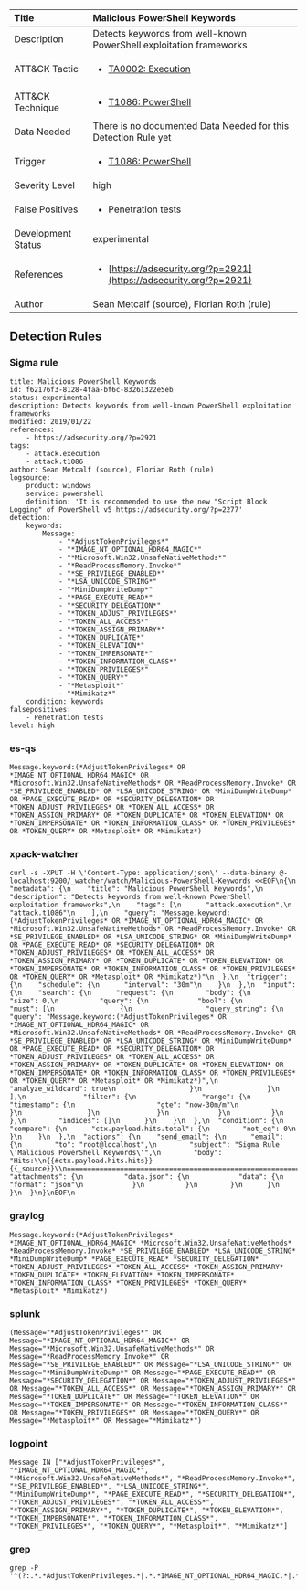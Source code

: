 | Title                | Malicious PowerShell Keywords                                                                                                                                                 |
|:---------------------|:------------------------------------------------------------------------------------------------------------------------------------------------------------|
| Description          | Detects keywords from well-known PowerShell exploitation frameworks                                                                                                                                           |
| ATT&amp;CK Tactic    |  <ul><li>[TA0002: Execution](https://attack.mitre.org/tactics/TA0002)</li></ul>  |
| ATT&amp;CK Technique | <ul><li>[T1086: PowerShell](https://attack.mitre.org/techniques/T1086)</li></ul>  |
| Data Needed          |  There is no documented Data Needed for this Detection Rule yet  |
| Trigger              | <ul><li>[T1086: PowerShell](../Triggers/T1086.md)</li></ul>  |
| Severity Level       | high |
| False Positives      | <ul><li>Penetration tests</li></ul>  |
| Development Status   | experimental |
| References           | <ul><li>[https://adsecurity.org/?p=2921](https://adsecurity.org/?p=2921)</li></ul>  |
| Author               | Sean Metcalf (source), Florian Roth (rule) |


## Detection Rules

### Sigma rule

```
title: Malicious PowerShell Keywords
id: f62176f3-8128-4faa-bf6c-83261322e5eb
status: experimental
description: Detects keywords from well-known PowerShell exploitation frameworks
modified: 2019/01/22
references:
    - https://adsecurity.org/?p=2921
tags:
    - attack.execution
    - attack.t1086
author: Sean Metcalf (source), Florian Roth (rule)
logsource:
    product: windows
    service: powershell
    definition: 'It is recommended to use the new "Script Block Logging" of PowerShell v5 https://adsecurity.org/?p=2277'
detection:
    keywords:
        Message:
            - "*AdjustTokenPrivileges*"
            - "*IMAGE_NT_OPTIONAL_HDR64_MAGIC*"
            - "*Microsoft.Win32.UnsafeNativeMethods*"
            - "*ReadProcessMemory.Invoke*"
            - "*SE_PRIVILEGE_ENABLED*"
            - "*LSA_UNICODE_STRING*"
            - "*MiniDumpWriteDump*"
            - "*PAGE_EXECUTE_READ*"
            - "*SECURITY_DELEGATION*"
            - "*TOKEN_ADJUST_PRIVILEGES*"
            - "*TOKEN_ALL_ACCESS*"
            - "*TOKEN_ASSIGN_PRIMARY*"
            - "*TOKEN_DUPLICATE*"
            - "*TOKEN_ELEVATION*"
            - "*TOKEN_IMPERSONATE*"
            - "*TOKEN_INFORMATION_CLASS*"
            - "*TOKEN_PRIVILEGES*"
            - "*TOKEN_QUERY*"
            - "*Metasploit*"
            - "*Mimikatz*"
    condition: keywords
falsepositives:
    - Penetration tests
level: high

```





### es-qs
    
```
Message.keyword:(*AdjustTokenPrivileges* OR *IMAGE_NT_OPTIONAL_HDR64_MAGIC* OR *Microsoft.Win32.UnsafeNativeMethods* OR *ReadProcessMemory.Invoke* OR *SE_PRIVILEGE_ENABLED* OR *LSA_UNICODE_STRING* OR *MiniDumpWriteDump* OR *PAGE_EXECUTE_READ* OR *SECURITY_DELEGATION* OR *TOKEN_ADJUST_PRIVILEGES* OR *TOKEN_ALL_ACCESS* OR *TOKEN_ASSIGN_PRIMARY* OR *TOKEN_DUPLICATE* OR *TOKEN_ELEVATION* OR *TOKEN_IMPERSONATE* OR *TOKEN_INFORMATION_CLASS* OR *TOKEN_PRIVILEGES* OR *TOKEN_QUERY* OR *Metasploit* OR *Mimikatz*)
```


### xpack-watcher
    
```
curl -s -XPUT -H \'Content-Type: application/json\' --data-binary @- localhost:9200/_watcher/watch/Malicious-PowerShell-Keywords <<EOF\n{\n  "metadata": {\n    "title": "Malicious PowerShell Keywords",\n    "description": "Detects keywords from well-known PowerShell exploitation frameworks",\n    "tags": [\n      "attack.execution",\n      "attack.t1086"\n    ],\n    "query": "Message.keyword:(*AdjustTokenPrivileges* OR *IMAGE_NT_OPTIONAL_HDR64_MAGIC* OR *Microsoft.Win32.UnsafeNativeMethods* OR *ReadProcessMemory.Invoke* OR *SE_PRIVILEGE_ENABLED* OR *LSA_UNICODE_STRING* OR *MiniDumpWriteDump* OR *PAGE_EXECUTE_READ* OR *SECURITY_DELEGATION* OR *TOKEN_ADJUST_PRIVILEGES* OR *TOKEN_ALL_ACCESS* OR *TOKEN_ASSIGN_PRIMARY* OR *TOKEN_DUPLICATE* OR *TOKEN_ELEVATION* OR *TOKEN_IMPERSONATE* OR *TOKEN_INFORMATION_CLASS* OR *TOKEN_PRIVILEGES* OR *TOKEN_QUERY* OR *Metasploit* OR *Mimikatz*)"\n  },\n  "trigger": {\n    "schedule": {\n      "interval": "30m"\n    }\n  },\n  "input": {\n    "search": {\n      "request": {\n        "body": {\n          "size": 0,\n          "query": {\n            "bool": {\n              "must": [\n                {\n                  "query_string": {\n                    "query": "Message.keyword:(*AdjustTokenPrivileges* OR *IMAGE_NT_OPTIONAL_HDR64_MAGIC* OR *Microsoft.Win32.UnsafeNativeMethods* OR *ReadProcessMemory.Invoke* OR *SE_PRIVILEGE_ENABLED* OR *LSA_UNICODE_STRING* OR *MiniDumpWriteDump* OR *PAGE_EXECUTE_READ* OR *SECURITY_DELEGATION* OR *TOKEN_ADJUST_PRIVILEGES* OR *TOKEN_ALL_ACCESS* OR *TOKEN_ASSIGN_PRIMARY* OR *TOKEN_DUPLICATE* OR *TOKEN_ELEVATION* OR *TOKEN_IMPERSONATE* OR *TOKEN_INFORMATION_CLASS* OR *TOKEN_PRIVILEGES* OR *TOKEN_QUERY* OR *Metasploit* OR *Mimikatz*)",\n                    "analyze_wildcard": true\n                  }\n                }\n              ],\n              "filter": {\n                "range": {\n                  "timestamp": {\n                    "gte": "now-30m/m"\n                  }\n                }\n              }\n            }\n          }\n        },\n        "indices": []\n      }\n    }\n  },\n  "condition": {\n    "compare": {\n      "ctx.payload.hits.total": {\n        "not_eq": 0\n      }\n    }\n  },\n  "actions": {\n    "send_email": {\n      "email": {\n        "to": "root@localhost",\n        "subject": "Sigma Rule \'Malicious PowerShell Keywords\'",\n        "body": "Hits:\\n{{#ctx.payload.hits.hits}}{{_source}}\\n================================================================================\\n{{/ctx.payload.hits.hits}}",\n        "attachments": {\n          "data.json": {\n            "data": {\n              "format": "json"\n            }\n          }\n        }\n      }\n    }\n  }\n}\nEOF\n
```


### graylog
    
```
Message.keyword:(*AdjustTokenPrivileges* *IMAGE_NT_OPTIONAL_HDR64_MAGIC* *Microsoft.Win32.UnsafeNativeMethods* *ReadProcessMemory.Invoke* *SE_PRIVILEGE_ENABLED* *LSA_UNICODE_STRING* *MiniDumpWriteDump* *PAGE_EXECUTE_READ* *SECURITY_DELEGATION* *TOKEN_ADJUST_PRIVILEGES* *TOKEN_ALL_ACCESS* *TOKEN_ASSIGN_PRIMARY* *TOKEN_DUPLICATE* *TOKEN_ELEVATION* *TOKEN_IMPERSONATE* *TOKEN_INFORMATION_CLASS* *TOKEN_PRIVILEGES* *TOKEN_QUERY* *Metasploit* *Mimikatz*)
```


### splunk
    
```
(Message="*AdjustTokenPrivileges*" OR Message="*IMAGE_NT_OPTIONAL_HDR64_MAGIC*" OR Message="*Microsoft.Win32.UnsafeNativeMethods*" OR Message="*ReadProcessMemory.Invoke*" OR Message="*SE_PRIVILEGE_ENABLED*" OR Message="*LSA_UNICODE_STRING*" OR Message="*MiniDumpWriteDump*" OR Message="*PAGE_EXECUTE_READ*" OR Message="*SECURITY_DELEGATION*" OR Message="*TOKEN_ADJUST_PRIVILEGES*" OR Message="*TOKEN_ALL_ACCESS*" OR Message="*TOKEN_ASSIGN_PRIMARY*" OR Message="*TOKEN_DUPLICATE*" OR Message="*TOKEN_ELEVATION*" OR Message="*TOKEN_IMPERSONATE*" OR Message="*TOKEN_INFORMATION_CLASS*" OR Message="*TOKEN_PRIVILEGES*" OR Message="*TOKEN_QUERY*" OR Message="*Metasploit*" OR Message="*Mimikatz*")
```


### logpoint
    
```
Message IN ["*AdjustTokenPrivileges*", "*IMAGE_NT_OPTIONAL_HDR64_MAGIC*", "*Microsoft.Win32.UnsafeNativeMethods*", "*ReadProcessMemory.Invoke*", "*SE_PRIVILEGE_ENABLED*", "*LSA_UNICODE_STRING*", "*MiniDumpWriteDump*", "*PAGE_EXECUTE_READ*", "*SECURITY_DELEGATION*", "*TOKEN_ADJUST_PRIVILEGES*", "*TOKEN_ALL_ACCESS*", "*TOKEN_ASSIGN_PRIMARY*", "*TOKEN_DUPLICATE*", "*TOKEN_ELEVATION*", "*TOKEN_IMPERSONATE*", "*TOKEN_INFORMATION_CLASS*", "*TOKEN_PRIVILEGES*", "*TOKEN_QUERY*", "*Metasploit*", "*Mimikatz*"]
```


### grep
    
```
grep -P '^(?:.*.*AdjustTokenPrivileges.*|.*.*IMAGE_NT_OPTIONAL_HDR64_MAGIC.*|.*.*Microsoft\\.Win32\\.UnsafeNativeMethods.*|.*.*ReadProcessMemory\\.Invoke.*|.*.*SE_PRIVILEGE_ENABLED.*|.*.*LSA_UNICODE_STRING.*|.*.*MiniDumpWriteDump.*|.*.*PAGE_EXECUTE_READ.*|.*.*SECURITY_DELEGATION.*|.*.*TOKEN_ADJUST_PRIVILEGES.*|.*.*TOKEN_ALL_ACCESS.*|.*.*TOKEN_ASSIGN_PRIMARY.*|.*.*TOKEN_DUPLICATE.*|.*.*TOKEN_ELEVATION.*|.*.*TOKEN_IMPERSONATE.*|.*.*TOKEN_INFORMATION_CLASS.*|.*.*TOKEN_PRIVILEGES.*|.*.*TOKEN_QUERY.*|.*.*Metasploit.*|.*.*Mimikatz.*)'
```



